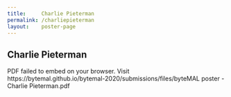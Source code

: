```yaml
---
title:     Charlie Pieterman
permalink: /charliepieterman
layout:    poster-page
---
```


## Charlie Pieterman

<object width="100%" height="650" type="application/pdf" data="https://bytemal.github.io/bytemal-2020/submissions/files/byteMAL poster - Charlie Pieterman.pdf#view=FitH&scrollbar=0&toolbar=0&navpanes=0">
    <p>PDF failed to embed on your browser. Visit https://bytemal.github.io/bytemal-2020/submissions/files/byteMAL poster - Charlie Pieterman.pdf</p>
</object>
